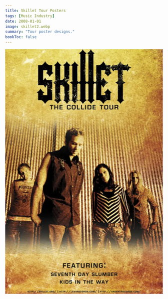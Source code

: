 ```yaml
---
title: Skillet Tour Posters
tags: [Music Industry]
date: 2008-01-01
image: skillet2.webp
summary: "Tour poster designs."
bookToc: false
---
```



![](skillet1.webp)